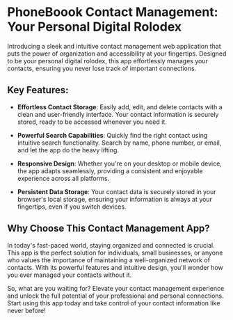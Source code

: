 # PhoneBoook Contact Management: Your Personal Digital Rolodex

Introducing a sleek and intuitive contact management web application that puts the power of organization and accessibility at your fingertips. Designed to be your personal digital rolodex, this app effortlessly manages your contacts, ensuring you never lose track of important connections.

## Key Features:

- **Effortless Contact Storage**: Easily add, edit, and delete contacts with a clean and user-friendly interface. Your contact information is securely stored, ready to be accessed whenever you need it.

- **Powerful Search Capabilities**: Quickly find the right contact using intuitive search functionality. Search by name, phone number, or email, and let the app do the heavy lifting.

- **Responsive Design**: Whether you're on your desktop or mobile device, the app adapts seamlessly, providing a consistent and enjoyable experience across all platforms.

- **Persistent Data Storage**: Your contact data is securely stored in your browser's local storage, ensuring your information is always at your fingertips, even if you switch devices.


## Why Choose This Contact Management App?

In today's fast-paced world, staying organized and connected is crucial. This app is the perfect solution for individuals, small businesses, or anyone who values the importance of maintaining a well-organized network of contacts. With its powerful features and intuitive design, you'll wonder how you ever managed your contacts without it.

So, what are you waiting for? Elevate your contact management experience and unlock the full potential of your professional and personal connections. Start using this app today and take control of your contact information like never before!
